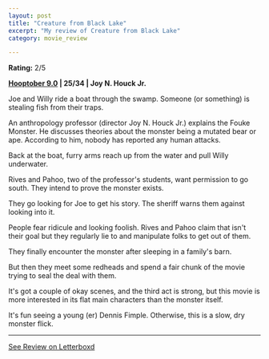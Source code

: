 ```yaml
---
layout: post
title: "Creature from Black Lake"
excerpt: "My review of Creature from Black Lake"
category: movie_review

---
```


**Rating:** 2/5

<b><a href="https://boxd.it/pOmcY/detail">Hooptober 9.0</a> |  25/34 | Joy N. Houck Jr.</b>

Joe and Willy ride a boat through the swamp. Someone (or something) is stealing fish from their traps.

An anthropology professor (director Joy N. Houck Jr.) explains the Fouke Monster. He discusses theories about the monster being a mutated bear or ape. According to him, nobody has reported any human attacks.

Back at the boat, furry arms reach up from the water and pull Willy underwater.

Rives and Pahoo, two of the professor's students, want permission to go south. They intend to prove the monster exists.

They go looking for Joe to get his story. The sheriff warns them against looking into it.

People fear ridicule and looking foolish. Rives and Pahoo claim that isn't their goal but they regularly lie to and manipulate folks to get out of them.

They finally encounter the monster after sleeping in a family's barn.

But then they meet some redheads and spend a fair chunk of the movie trying to seal the deal with them.

It's got a couple of okay scenes, and the third act is strong, but this movie is more interested in its flat main characters than the monster itself.

It's fun seeing a young (er) Dennis Fimple. Otherwise, this is a slow, dry monster flick.

<hr>

[See Review on Letterboxd](https://boxd.it/5cYr8T)
